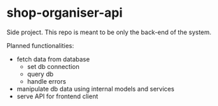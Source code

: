 # shop-organiser-api
Side project. This repo is meant to be only the back-end of the system.

Planned functionalities:
- fetch data from database
  - set db connection
  - query db
  - handle errors
- manipulate db data using internal models and services
- serve API for frontend client
